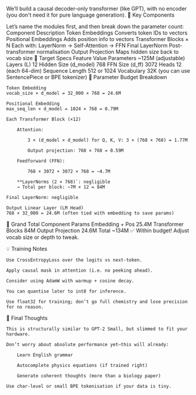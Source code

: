 We’ll build a causal decoder-only transformer (like GPT), with no encoder (you don't need it for pure language generation).
🧩 Key Components

Let’s name the modules first, and then break down the parameter count:
Component	Description
Token Embeddings	Converts token IDs to vectors
Positional Embeddings	Adds position info to vectors
Transformer Blocks × N	Each with: LayerNorm → Self-Attention → FFN
Final LayerNorm	Post-transformer normalisation
Output Projection	Maps hidden size back to vocab size
🔢 Target Specs
Feature	Value
Parameters	~125M (adjustable)
Layers (L)	12
Hidden Size (d_model)	768
FFN Size (d_ff)	3072
Heads	12 (each 64-dim)
Sequence Length	512 or 1024
Vocabulary	32K (you can use SentencePiece or BPE tokenizer)
🧮 Parameter Budget Breakdown

    Token Embedding
    vocab_size × d_model = 32_000 × 768 = 24.6M

    Positional Embedding
    max_seq_len × d_model = 1024 × 768 = 0.79M

    Each Transformer Block (×12)

        Attention:

            3 × (d_model × d_model) for Q, K, V: 3 × (768 × 768) = 1.77M

            Output projection: 768 × 768 = 0.59M

        Feedforward (FFN):

            768 × 3072 + 3072 × 768 = ~4.7M

        **LayerNorms (2 × 768)`: negligible
        → Total per block: ~7M × 12 = 84M

    Final LayerNorm: negligible

    Output Linear Layer (LM Head)
    768 × 32_000 = 24.6M (often tied with embedding to save params)

🧮 Grand Total
Component	Params
Embedding + Pos	25.4M
Transformer Blocks	84M
Output Projection	24.6M
Total	~134M
✅ Within budget! Adjust vocab size or depth to tweak.

💡 Training Notes

    Use CrossEntropyLoss over the logits vs next-token.

    Apply causal mask in attention (i.e. no peeking ahead).

    Consider using AdamW with warmup + cosine decay.

    You can quantise later to int8 for inference.

    Use float32 for training; don’t go full chemistry and lose precision for no reason.

🚀 Final Thoughts

    This is structurally similar to GPT-2 Small, but slimmed to fit your hardware.

    Don’t worry about absolute performance yet—this will already:

        Learn English grammar

        Autocomplete physics equations (if trained right)

        Generate coherent thoughts (more than a biology paper)

    Use char-level or small BPE tokenisation if your data is tiny.
